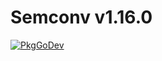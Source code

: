 # Semconv v1.16.0

[![PkgGoDev](https://pkg.go.dev/badge/go.opentelemetry.io/otel/semconv/v1.16.0)](https://pkg.go.dev/go.opentelemetry.io/otel/semconv/v1.16.0)
